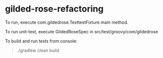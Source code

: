 # gilded-rose-refactoring

To run, execute com.gildedrose.TexttestFixture main method.

To run unit-test, execute GildedRoseSpec in src/test/groovy/com/gildedrose

To build and run tests from console:
> ./gradlew clean build
